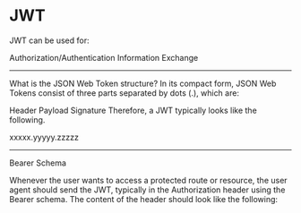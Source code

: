
# JWT

JWT can be used for:

Authorization/Authentication
Information Exchange

---

What is the JSON Web Token structure?
In its compact form, JSON Web Tokens consist of three parts separated by dots (.), which are:

Header
Payload
Signature
Therefore, a JWT typically looks like the following.

xxxxx.yyyyy.zzzzz

---

Bearer Schema

Whenever the user wants to access a protected route or resource, the user agent should send the JWT, typically in the Authorization header using the Bearer schema. The content of the header should look like the following: